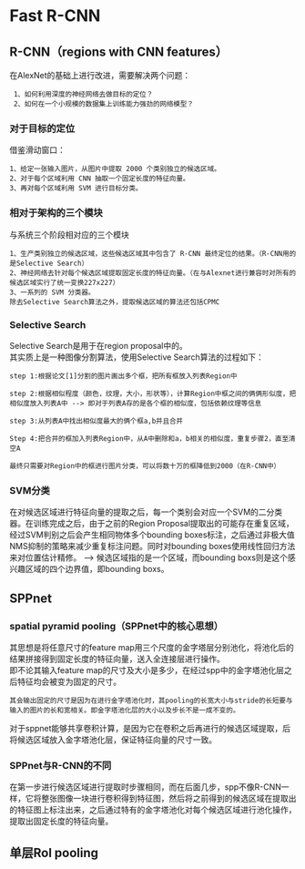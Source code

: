 # Fast R-CNN
## R-CNN（regions with CNN features）
在AlexNet的基础上进行改进，需要解决两个问题：
```
 1、如何利用深度的神经网络去做目标的定位？
 2、如何在一个小规模的数据集上训练能力强劲的网络模型？
```
### 对于目标的定位
借鉴滑动窗口：
```
1、给定一张输入图片，从图片中提取 2000 个类别独立的候选区域。
2、对于每个区域利用 CNN 抽取一个固定长度的特征向量。
3、再对每个区域利用 SVM 进行目标分类。
```
### 相对于架构的三个模块
与系统三个阶段相对应的三个模块
```
1、生产类别独立的候选区域，这些候选区域其中包含了 R-CNN 最终定位的结果。（R-CNN用的是Selective Search）
2、神经网络去针对每个候选区域提取固定长度的特征向量。（在与Alexnet进行兼容时对所有的候选区域实行了统一变换227x227）
3、一系列的 SVM 分类器。
除去Selective Search算法之外，提取候选区域的算法还包括CPMC
```
### Selective Search
Selective Search是用于在region proposal中的。   
其实质上是一种图像分割算法，使用Selective Search算法的过程如下：
```
step 1:根据论文[1]分割的图片画出多个框，把所有框放入列表Region中

step 2:根据相似程度（颜色，纹理，大小，形状等），计算Region中框之间的俩俩形似度，把相似度放入列表A中 --> 即对于列表A存的是各个框的相似度，包括依赖纹理等信息

step 3:从列表A中找出相似度最大的俩个框a,b并且合并

Step 4:把合并的框加入列表Region中，从A中删除和a，b相关的相似度，重复步骤2，直至清空A

最终只需要对Region中的框进行图片分类，可以将数十万的框降低到2000（在R-CNN中）
```
### SVM分类
在对候选区域进行特征向量的提取之后，每一个类别会对应一个SVM的二分类器。在训练完成之后，由于之前的Region Proposal提取出的可能存在重复区域，经过SVM判别之后会产生相同物体多个bounding boxes标注，之后通过非极大值NMS抑制的策略来减少重复标注问题。同时对bounding boxes使用线性回归方法来对位置估计精修。 --> 候选区域指的是一个区域，而bounding boxs则是这个感兴趣区域的四个边界值，即bounding boxs。
## SPPnet
### spatial pyramid pooling（SPPnet中的核心思想）
其思想是将任意尺寸的feature map用三个尺度的金字塔层分别池化，将池化后的结果拼接得到固定长度的特征向量，送入全连接层进行操作。  
即不论其输入feature map的尺寸及大小是多少，在经过spp中的金字塔池化层之后特征均会被变为固定的尺寸。  
```
其会输出固定的尺寸是因为在进行金字塔池化时，其pooling的长宽大小与stride的长短要与输入的图片的长和宽相关。即金字塔池化层的大小以及步长不是一成不变的。
```
对于sppnet能够共享卷积计算，是因为它在卷积之后再进行的候选区域提取，后将候选区域放入金字塔池化层，保证特征向量的尺寸一致。
### SPPnet与R-CNN的不同
在第一步进行候选区域进行提取时步骤相同，而在后面几步，spp不像R-CNN一样，它将整张图像一块进行卷积得到特征图，然后将之前得到的候选区域在提取出的特征图上标注出来，之后通过特有的金字塔池化对每个候选区域进行池化操作，提取出固定长度的特征向量。
## 单层Rol pooling







